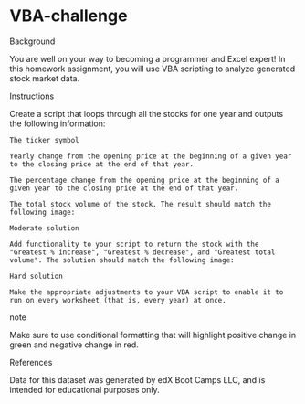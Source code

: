 # VBA-challenge
Background

You are well on your way to becoming a programmer and Excel expert! In this homework assignment, you will use VBA scripting to analyze generated stock market data.

Instructions

Create a script that loops through all the stocks for one year and outputs the following information:

    The ticker symbol

    Yearly change from the opening price at the beginning of a given year to the closing price at the end of that year.

    The percentage change from the opening price at the beginning of a given year to the closing price at the end of that year.

    The total stock volume of the stock. The result should match the following image:

    Moderate solution

    Add functionality to your script to return the stock with the "Greatest % increase", "Greatest % decrease", and "Greatest total volume". The solution should match the following image:

    Hard solution

    Make the appropriate adjustments to your VBA script to enable it to run on every worksheet (that is, every year) at once.

note

Make sure to use conditional formatting that will highlight positive change in green and negative change in red.

References

Data for this dataset was generated by edX Boot Camps LLC, and is intended for educational purposes only.